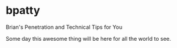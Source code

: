 # bpatty
Brian's Penetration and Technical Tips for You

Some day this awesome thing will be here for all the world to see.
